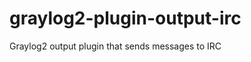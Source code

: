 graylog2-plugin-output-irc
==========================

Graylog2 output plugin that sends messages to IRC